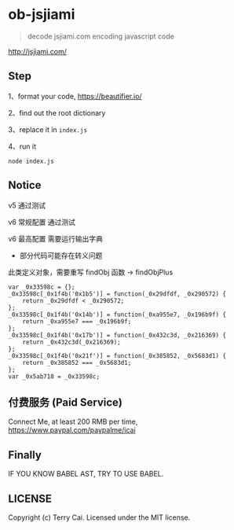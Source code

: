 # ob-jsjiami

> decode jsjiami.com encoding javascript code



http://jsjiami.com/




## Step

1、format your code, https://beautifier.io/

2、find out the root dictionary

3、replace it in `index.js`

4、run it

```
node index.js
```

## Notice

v5 通过测试

v6 常规配置 通过测试

v6 最高配置 需要运行输出字典


* 部分代码可能存在转义问题


此类定义对象，需要重写 findObj 函数 -> findObjPlus

```
var _0x33598c = {};
_0x33598c[_0x1f4b('0x1b5')] = function(_0x29dfdf, _0x290572) {
    return _0x29dfdf < _0x290572;
};
_0x33598c[_0x1f4b('0x14b')] = function(_0xa955e7, _0x196b9f) {
    return _0xa955e7 === _0x196b9f;
};
_0x33598c[_0x1f4b('0x17b')] = function(_0x432c3d, _0x216369) {
    return _0x432c3d(_0x216369);
};
_0x33598c[_0x1f4b('0x21f')] = function(_0x385852, _0x5683d1) {
    return _0x385852 === _0x5683d1;
};
var _0x5ab718 = _0x33598c;

```

## 付费服务 (Paid Service)


Connect Me, at least 200 RMB per time, https://www.paypal.com/paypalme/icai






## Finally

IF YOU KNOW BABEL AST, TRY TO USE BABEL. 

## LICENSE

Copyright (c) Terry Cai. Licensed under the MIT license.
